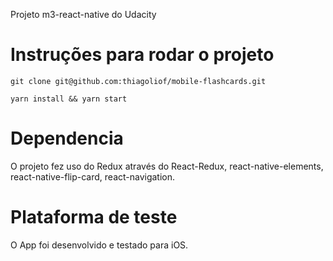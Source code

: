 Projeto m3-react-native do Udacity

# Instruções para rodar o projeto
```git clone git@github.com:thiagoliof/mobile-flashcards.git```

```yarn install && yarn start```

# Dependencia 
O projeto fez uso do Redux através do React-Redux, react-native-elements, react-native-flip-card, react-navigation.

# Plataforma de teste
O App foi desenvolvido e testado para iOS.
